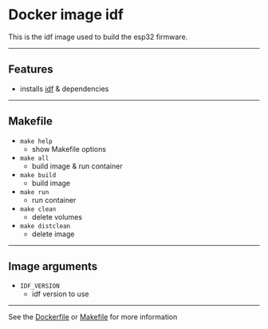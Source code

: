 <!-- Docker image <TITLE> -->
# Docker image idf

<!-- SHORT DESCRIPTION -->
This is the idf image used to build the esp32 firmware.

---
## Features
<!-- LIST OF FEATURES -->
- installs [idf](https://github.com/espressif/esp-idf) & dependencies

---
## Makefile
<!-- LIST OF MAKEFILE TARGETS -->
- `make help`
  - show Makefile options
- `make all`
  - build image & run container
- `make build`
  - build image
- `make run`
  - run container
- `make clean`
  - delete volumes
- `make distclean`
  - delete image

----
## Image arguments
<!-- LIST OF BUILD ARGUMENTS -->
- `IDF_VERSION`
  - idf version to use

---
See the [Dockerfile](./Dockerfile) or [Makefile](./Makefile) for more information